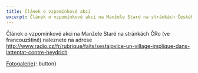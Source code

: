 ```yaml
---
title: Článek o vzpomínkové akci
excerpt: Článek o vzpomínkové akci na Manžele Staré na stránkách Českého rozhlasu ve francouzštině
---
```


Článek o vzpomínkové akci na Manžele Staré na stránkách ČRo (ve francouzštině) naleznete na adrese <http://www.radio.cz/fr/rubrique/faits/sestajovice-un-village-implique-dans-lattentat-contre-heydrich>

[Fotogalerie](http://sokolsestajovice.rajce.idnes.cz/Vzpominkovy_den_na_manzele_Stare/){:.button}